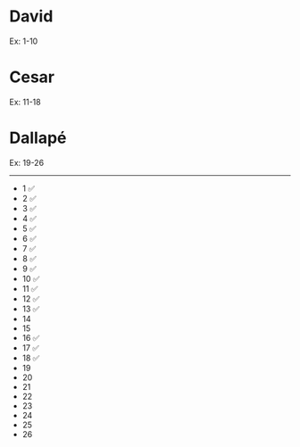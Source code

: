 # David
Ex: 1-10

# Cesar
Ex: 11-18

# Dallapé
Ex: 19-26

---
* 1 ✅
* 2 ✅
* 3 ✅
* 4 ✅
* 5 ✅
* 6 ✅
* 7 ✅
* 8 ✅
* 9 ✅
* 10 ✅
* 11 ✅
* 12 ✅
* 13 ✅
* 14
* 15
* 16 ✅
* 17 ✅
* 18 ✅
* 19
* 20
* 21
* 22
* 23
* 24
* 25
* 26
